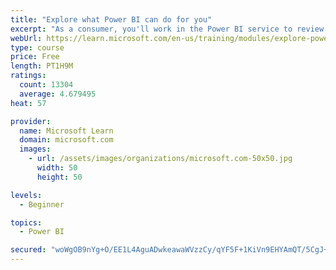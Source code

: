 ```yaml
---
title: "Explore what Power BI can do for you"
excerpt: "As a consumer, you'll work in the Power BI service to review and interact with content that has been shared with you. This module provides the foundational information that you need to work effectively in the Power BI service."
webUrl: https://learn.microsoft.com/en-us/training/modules/explore-power-bi-service/
type: course
price: Free
length: PT1H9M
ratings:
  count: 13304
  average: 4.679495
heat: 57

provider:
  name: Microsoft Learn
  domain: microsoft.com
  images:
    - url: /assets/images/organizations/microsoft.com-50x50.jpg
      width: 50
      height: 50

levels:
  - Beginner

topics:
  - Power BI

secured: "woWgOB9nYg+O/EE1L4AguADwkeawaWVzzCy/qYF5F+1KiVn9EHYAmQT/5CgJ+cKe4aRZoYo79BWKWu0UhD8WbAJ5MsHkXOWN2D2k80jEpvatQeRSXkJukURWV++Hl4VqimLIMqGdFR2479QwTwObiUfbZmQlK/DJFxDo5C46d6+T6BM6It7UJdv6wcm2rMEYuhnnJZP6hs9cHL6dJH9DfF7XGWX9iebJGsGRLEz76vccQxIrKGytVGR/PQC3lg8Q9Rw3zryZKw1YxVfUMwQuQSvSByNmV7ziellmB4csOzAPDQfT33Z+0cFqkt+yA7KC2ykwg03I7zsxtsuo8eFrtA3HbgVahRDhSI8/5py9M/YgUVMDxCI3lG9mb4pooXNN/IDw4KZDJy+1RpbnIBHTqptrgJm+a56cUHWcJv0ggkMI0WnYTw//fotHB+JkwYnV;HCzukMU81fIIKurAoIPNGQ=="
---
```


